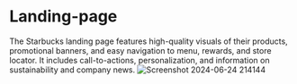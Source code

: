 # Landing-page
The Starbucks landing page features high-quality visuals of their products, promotional banners, and easy navigation to menu, rewards, and store locator. It includes call-to-actions, personalization, and information on sustainability and company news.
![Screenshot 2024-06-24 214144](https://github.com/Varsh0709/Landing-page/assets/121662170/c40c7019-53ce-4e8a-8041-11bc49997c68)

